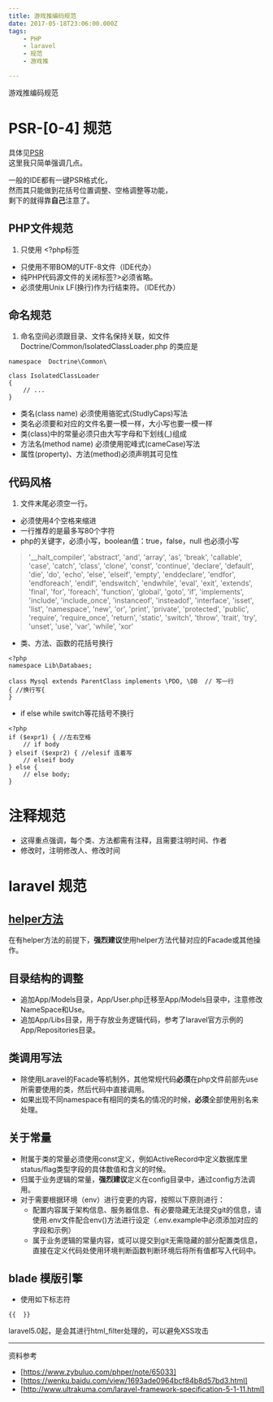 ```yaml
---
title: 游戏推编码规范
date: 2017-05-18T23:06:00.000Z
tags:
    - PHP
    - laravel
    - 规范
    - 游戏推

---
```


游戏推编码规范

<!-- MORE -->
# PSR-[0-4] 规范  
具体见[PSR](https://www.zybuluo.com/phper/note/65033)  
这里我只简单强调几点。

一般的IDE都有一键PSR格式化，  
然而其只能做到花括号位置调整、空格调整等功能，  
剩下的就得靠**自己**注意了。

## PHP文件规范
1. 只使用 <?php标签
- 只使用不带BOM的UTF-8文件（IDE代办）
- 纯PHP代码源文件的关闭标签?>必须省略。
- 必须使用Unix LF(换行)作为行结束符。（IDE代办）

## 命名规范
1. 命名空间必须跟目录、文件名保持关联，如文件 Doctrine/Common/IsolatedClassLoader.php 的类应是

```
namespace  Doctrine\Common\

class IsolatedClassLoader
{
    // ...
}
```
- 类名(class name) 必须使用骆驼式(StudlyCaps)写法
- 类名必须要和对应的文件名要一模一样，大小写也要一模一样
- 类(class)中的常量必须只由大写字母和下划线(_)组成
- 方法名(method name) 必须使用驼峰式(cameCase)写法
- 属性(property)、方法(method)必须声明其可见性

## 代码风格
1. 文件末尾必须空一行。
- 必须使用4个空格来缩进
- 一行推荐的是最多写80个字符
- php的关键字，必须小写，boolean值：true，false，null 也必须小写
> '__halt_compiler', 'abstract', 'and', 'array', 'as', 'break', 'callable', 'case', 'catch', 'class', 'clone', 'const', 'continue', 'declare', 'default', 'die', 'do', 'echo', 'else', 'elseif', 'empty', 'enddeclare', 'endfor', 'endforeach', 'endif', 'endswitch', 'endwhile', 'eval', 'exit', 'extends', 'final', 'for', 'foreach', 'function', 'global', 'goto', 'if', 'implements', 'include', 'include_once', 'instanceof', 'insteadof', 'interface', 'isset', 'list', 'namespace', 'new', 'or', 'print', 'private', 'protected', 'public', 'require', 'require_once', 'return', 'static', 'switch', 'throw', 'trait', 'try', 'unset', 'use', 'var', 'while', 'xor'

- 类、方法、函数的花括号换行

```
<?php
namespace Lib\Databaes;

class Mysql extends ParentClass implements \PDO, \DB  // 写一行
{ //换行写{
}
```

- if else while switch等花括号不换行
```
<?php
if ($expr1) { //左右空格
    // if body
} elseif ($expr2) { //elesif 连着写
    // elseif body
} else {
    // else body;
}
```

# 注释规范
- 这得重点强调，每个类、方法都需有注释，且需要注明时间、作者
- 修改时，注明修改人、修改时间

# laravel 规范
## [helper方法](http://www.golaravel.com/laravel/docs/5.4/helpers/)
在有helper方法的前提下，**强烈建议**使用helper方法代替对应的Facade或其他操作。

## 目录结构的调整
- 追加App/Models目录，App/User.php迁移至App/Models目录中，注意修改NameSpace和Use。
- 追加App/Libs目录，用于存放业务逻辑代码，参考了laravel官方示例的App/Repositories目录。

## 类调用写法
- 除使用Laravel的Facade等机制外，其他常规代码**必须**在php文件前部先use所需要使用的类，然后代码中直接调用。
- 如果出现不同namespace有相同的类名的情况的时候，**必须**全部使用别名来处理。

## 关于常量
- 附属于类的常量必须使用const定义，例如ActiveRecord中定义数据库里status/flag类型字段的具体数值和含义的时候。
- 归属于业务逻辑的常量，**强烈建议**定义在config目录中，通过config方法调用。
- 对于需要根据环境（env）进行变更的内容，按照以下原则进行：
    - 配置内容属于架构信息、服务器信息、有必要隐藏无法提交git的信息，请使用.env文件配合env()方法进行设定（.env.example中必须添加对应的字段和示例）
    - 属于业务逻辑的常量内容，或可以提交到git无需隐藏的部分配置类信息，直接在定义代码处使用环境判断函数判断环境后将所有值都写入代码中。

## blade 模版引擎  
- 使用如下标志符
```
{{  }}
```  
laravel5.0起，是会其进行html_filter处理的，可以避免XSS攻击



------------

资料参考
- [https://www.zybuluo.com/phper/note/65033]
- [https://wenku.baidu.com/view/1693ade0964bcf84b8d57bd3.html]
- [http://www.ultrakuma.com/laravel-framework-specification-5-1-11.html]
